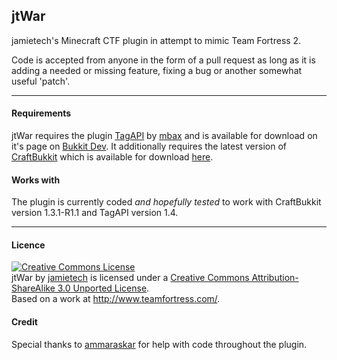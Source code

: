 jtWar
-----
jamietech's Minecraft CTF plugin in attempt to mimic Team Fortress 2.

Code is accepted from anyone in the form of a pull request as long as it is adding a needed or missing feature, fixing a bug or another somewhat useful 'patch'.

---

#### Requirements ####
jtWar requires the plugin <a href="https://github.com/mbax/TagAPI">TagAPI</a> by <a href="https://github.com/mbax">mbax</a> and is available for download on it's page on <a href="http://dev.bukkit.org/server-mods/tag">Bukkit Dev</a>. It additionally requires the latest version of <a href="http://bukkit.org">CraftBukkit</a> which is available for download <a href="http://dl.bukkit.org">here</a>.


#### Works with ####
The plugin is currently coded _and hopefully tested_ to work with CraftBukkit version 1.3.1-R1.1 and TagAPI version 1.4.

---

#### Licence ####
<a rel="license" href="http://creativecommons.org/licenses/by-sa/3.0/deed.en_US"><img alt="Creative Commons License" style="border-width:0" src="http://i.creativecommons.org/l/by-sa/3.0/88x31.png" /></a><br /><span xmlns:dct="http://purl.org/dc/terms/" property="dct:title">jtWar</span> by <a xmlns:cc="http://creativecommons.org/ns#" href="http://dev.nekotech.tk" property="cc:attributionName" rel="cc:attributionURL">jamietech</a> is licensed under a <a rel="license" href="http://creativecommons.org/licenses/by-sa/3.0/deed.en_US">Creative Commons Attribution-ShareAlike 3.0 Unported License</a>.<br />Based on a work at <a xmlns:dct="http://purl.org/dc/terms/" href="http://www.teamfortress.com/" rel="dct:source">http://www.teamfortress.com/</a>.

#### Credit ####
Special thanks to <a href="https://github.com/ammaraskar">ammaraskar</a> for help with code throughout the plugin.